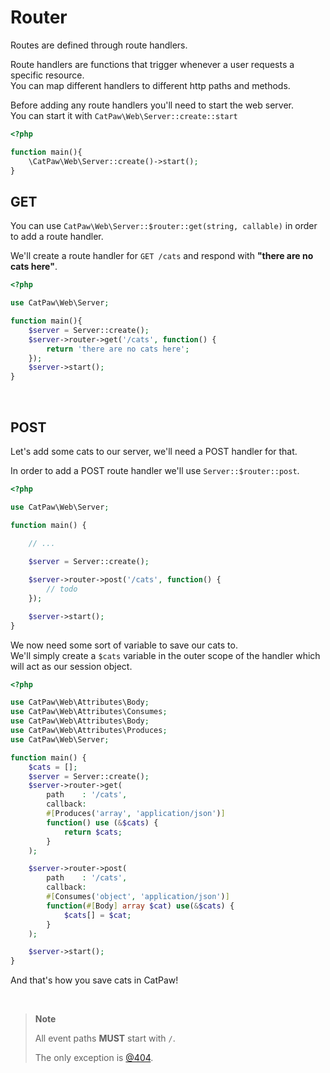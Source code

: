 # Router

Routes are defined through route handlers.

Route handlers are functions that trigger whenever a user requests a specific resource.<br/>
You can map different handlers to different http paths and methods.

Before adding any route handlers you'll need to start the web server.<br/>
You can start it with `CatPaw\Web\Server::create::start`

```php
<?php

function main(){
    \CatPaw\Web\Server::create()->start();
}

```

## GET

You can use ```CatPaw\Web\Server::$router::get(string, callable)``` in order to add a route handler.<br />

We'll create a route handler for ```GET /cats``` and respond with <b>"there are no cats here"</b>.

```php
<?php

use CatPaw\Web\Server;

function main(){
    $server = Server::create();
    $server->router->get('/cats', function() {
        return 'there are no cats here';
    });
    $server->start();
}

```
<br/>

## POST

Let's add some cats to our server, we'll need a POST handler for that.

In order to add a POST route handler we'll use ```Server::$router::post```.

```php
<?php

use CatPaw\Web\Server;

function main() {
    
    // ...

    $server = Server::create();

    $server->router->post('/cats', function() {
        // todo
    });

    $server->start();
}
```

We now need some sort of variable to save our cats to.<br/>
We'll simply create a `$cats` variable in the outer scope of the handler which will act as our session object.

```php
<?php

use CatPaw\Web\Attributes\Body;
use CatPaw\Web\Attributes\Consumes;
use CatPaw\Web\Attributes\Body;
use CatPaw\Web\Attributes\Produces;
use CatPaw\Web\Server;

function main() {
    $cats = [];
    $server = Server::create();
    $server->router->get(
        path    : '/cats',
        callback:
        #[Produces('array', 'application/json')]
        function() use (&$cats) {
            return $cats;
        }
    );

    $server->router->post(
        path    : '/cats',
        callback:
        #[Consumes('object', 'application/json')]
        function(#[Body] array $cat) use(&$cats) {
            $cats[] = $cat;
        }
    );

    $server->start();
}
```

And that's how you save cats in CatPaw!

<br />

> **Note**
>
> All event paths **MUST** start with `/`.
>
> The only exception is [@404](./3.route-not-found.md).

